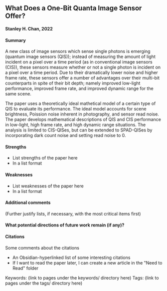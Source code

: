 ## What Does a One-Bit Quanta Image Sensor Offer?
#### Stanley H. Chan, 2022
#### Summary
A new class of image sensors which sense single photons is emerging (quantum image sensors (QIS)); instead of measuring the amount of light incident on a pixel over a time period (as in conventional image sensors (CIS)), these sensors measure whether or not a single photon is incident on a pixel over a time period. Due to their dramatically lower noise and higher frame rate, these sensors offer a number of advantages over their multi-bit counterparts in spite of their bit depth; namely improved low-light performance, improved frame rate, and improved dynamic range for the same scene.

The paper uses a theoretically ideal mathetical model of a certain type of QIS to evaluate its performance. The ideal model accounts for scene brightness, Poission noise inherent in photography, and sensor read noise. The paper develops mathematical descriptions of QIS and CIS performance in low-light, high frame rate, and high dynamic range situations. The analysis is limited to CIS-QISes, but can be extended to SPAD-QISes by incorporating dark count noise and setting read noise to 0.

#### Strengths
  - List strengths of the paper here
  - In a list format

#### Weaknesses
  - List weaknesses of the paper here
  - In a list format

#### Additional comments
(Further justify lists, if necessary, with the most critical items first)

#### What potential directions of future work remain (if any)?

#### Citations
Some comments about the citations
 - An Obsidian-hyperlinked list of some interesting citations
 - If I want to read the paper later, I can create a new article in the "Need to Read" folder

Keywords: (link to pages under the keywords/ directory here)
Tags: (link to pages under the tags/ directory here)